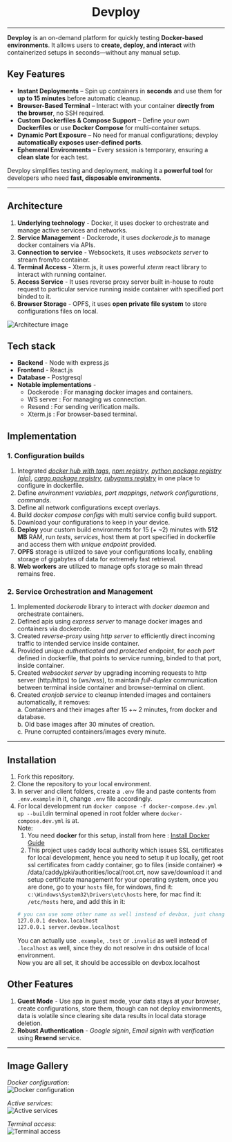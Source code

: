 <h1 align="center">Devploy</h1>

---

**Devploy** is an on-demand platform for quickly testing **Docker-based environments**. It allows users to **create, deploy, and interact** with containerized setups in seconds—without any manual setup.  

## Key Features   
- **Instant Deployments** – Spin up containers in **seconds** and use them for **up to 15 minutes** before automatic cleanup.  
- **Browser-Based Terminal** – Interact with your container **directly from the browser**, no SSH required.  
- **Custom Dockerfiles & Compose Support** – Define your own **Dockerfiles** or use **Docker Compose** for multi-container setups.  
- **Dynamic Port Exposure** – No need for manual configurations; devploy **automatically exposes user-defined ports**.  
- **Ephemeral Environments** – Every session is temporary, ensuring a **clean slate** for each test.  

Devploy simplifies testing and deployment, making it a **powerful tool** for developers who need **fast, disposable environments**.    

---

## Architecture   
1. **Underlying technology** - Docker, it uses docker to orchestrate and manage active services and networks.   
2. **Service Management** - Dockerode, it uses *dockerode.js* to manage docker containers via APIs.   
3. **Connection to service** - Websockets, it uses *websockets server* to stream from/to container.    
4. **Terminal Access** - Xterm.js, it uses powerful *xterm* react library to interact with running container.   
5. **Access Service** - It uses reverse proxy server built in-house to route request to particular service running inside container with specified port binded to it.    
6. **Browser Storage** - OPFS, it uses **open private file system** to store configurations files on local.    

![Architecture image](https://res.cloudinary.com/dubrgx4b1/image/upload/v1740862513/diagram-export-3-2-2025-2_23_14-AM_hi5suh.png "Devploy Architecture")


## Tech stack    
- **Backend**                   - Node with express.js     
- **Frontend**                  - React.js    
- **Database**                  - Postgresql    
- **Notable implementations**   - 
    - Dockerode : For managing docker images and containers.    
    - WS server : For managing ws connection.     
    - Resend    : For sending verification mails.   
    - Xterm.js  : For browser-based terminal.      

## Implementation    
### **1. Configuration builds**    
1. Integrated <ins>*docker hub with tags*</ins>, <ins>*npm registry*</ins>, <ins>*python package registry (pip)*</ins>, <ins>*cargo package registry*</ins>, <ins>*rubygems registry*</ins> in one place to configure in dockerfile.    
2. Define *environment variables*, *port mappings*, *network configurations*, *commands*.    
3. Define all network configurations except overlays.    
4. Build *docker compose configs* with multi service config build support.    
5. Download your configurations to keep in your device.    
6. **Deploy** your custom build environments for 15 (+ ~2) minutes with **512 MB** RAM, run *tests*, *services*, host them at port specified in dockerfile and access them with *unique endpoint* provided.   
7. **OPFS** storage is utilized to save your configurations locally, enabling storage of gigabytes of data for extremely fast retrieval.    
8. **Web workers** are utilized to manage opfs storage so main thread remains free.    

### **2. Service Orchestration and Management**     
1. Implemented *dockerode* library to interact with *docker daemon* and orchestrate containers.     
2. Defined apis using *express server* to manage docker images and containers via dockerode.    
3. Created *reverse-proxy* using *http server* to efficiently direct incoming traffic to intended service inside container.    
4. Provided unique *authenticated and protected* endpoint, for *each port* defined in dockerfile, that points to service running, binded to that port, inside container.    
5. Created *websocket server* by upgrading incoming requests to http server (http/https) to (ws/wss), to maintain *full-duplex* communication between terminal inside container and browser-terminal on client.   
6. Created *cronjob service* to cleanup intended images and containers automatically, it removes:     
    a. Containers and their images after 15 +~ 2 minutes, from docker and database.   
    b. Old base images after 30 minutes of creation.     
    c. Prune corrupted containers/images every minute.   

---

## Installation     
1. Fork this repository.   
2. Clone the repository to your local environment.    
3. In server and client folders, create a ```.env``` file and paste contents from ```.env.example``` in it, change ```.env``` file accordingly.   
4. For local development run ```docker compose -f docker-compose.dev.yml up --build```in terminal opened in root folder where ```docker-compose.dev.yml``` is at.     
Note: 
    1. You need **docker** for this setup, install from here : [Install Docker Guide](https://docs.docker.com/engine/install/)    
    2. This project uses caddy local authority which issues SSL certificates for local development, hence you need to setup it up locally, get root ssl certificates from caddy container, go to files (inside container) => /data/caddy/pki/authorities/local/root.crt, now save/download it and setup certificate management for your operating system, once you are done, go to your ```hosts``` file, for windows, find it: ```c:\Windows\System32\Drivers\etc\hosts``` here, for mac find it: ```/etc/hosts``` here, and add this in it:    
    ```sh
    # you can use some other name as well instead of devbox, just change it everywhere, it basically binds localhost -> devbox.localhost
    127.0.0.1 devbox.localhost
    127.0.0.1 server.devbox.localhost
    ```    
    You can actually use ```.example```, ```.test``` or ```.invalid``` as well instead of ```.localhost``` as well, since they do not resolve in dns outside of local environment.   
    Now you are all set, it should be accessible on devbox.localhost    


## Other Features    
1. **Guest Mode** - Use app in guest mode, your data stays at your browser, create configurations, store them, though can not deploy environments, data is volatile since clearing site data results in local data storage deletion.    
2. **Robust Authentication** - *Google signin*, *Email signin with verification* using **Resend** service.    

---

## Image Gallery    
*Docker configuration*:     
![Docker configuration](https://res.cloudinary.com/dubrgx4b1/image/upload/v1740087953/Screenshot_2025-02-21_030437_w9on5w.png, "Docker configuration")
      
*Active services*:     
![Active services](https://res.cloudinary.com/dubrgx4b1/image/upload/v1740096523/Screenshot_2025-02-21_053826_kj8jrd.png, "Active services")
      
*Terminal access*:     
![Terminal access](https://res.cloudinary.com/dubrgx4b1/image/upload/v1740096525/Screenshot_2025-02-21_053755_lzaddy.png, "Terminal access")